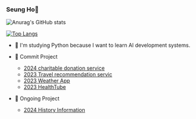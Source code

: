### Seung Ho🤠
![Anurag's GitHub stats](https://github-readme-stats.vercel.app/api?username=chltmdgh522&show_icons=true&theme=default&bg_color=ffffff)


[![Top Langs](https://github-readme-stats.vercel.app/api/top-langs/?username=chltmdgh522&langs_count=10&layout=compact&theme=white)](https://github.com/chltmdgh522/chltmdgh522)

- 🌱 I'm studying Python because I want to learn AI development systems.
- 👯 Commit Project
  - <a href=https://github.com/chltmdgh522/DonationProject>2024 charitable donation service</a>
  - <a href=https://github.com/chltmdgh522/Travel_AI>2023 Travel recommendation servic</a>
  - <a href=https://github.com/chltmdgh522/WeatherApp>2023 Weather App</a>
  - <a href=https://github.com/chltmdgh522/HealthTube>2023 HealthTube</a>

- 👯  Ongoing Project
  - <a href=https://github.com/chltmdgh522/HistoryProject>2024 History Information</a>
